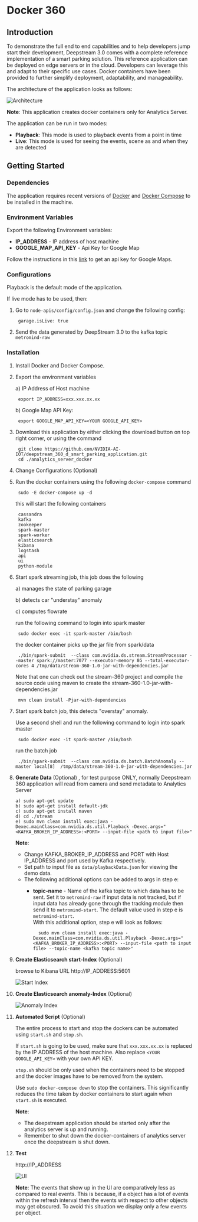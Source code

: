 # Docker 360

## Introduction

To demonstrate the full end to end capabilities and to help developers jump start their development, Deepstream 3.0 comes with a complete reference 
implementation of a smart parking solution. This reference application can be deployed on edge servers or in the cloud. 
Developers can leverage this and adapt to their specific use cases. Docker containers have been provided to further simplify deployment, adaptability, and manageability.

The architecture of the application looks as follows:

![Architecture](readme-images/architecture.png?raw=true "Architecture")

**Note**: This application creates docker containers only for Analytics Server.

The application can be run in two modes:
+ **Playback**: This mode is used to playback events from a point in time
+ **Live**: This mode is used for seeing the events, scene as and when they are detected

## Getting Started

### Dependencies

The application requires recent versions of [Docker](https://docs.docker.com/install/linux/docker-ce/ubuntu/) and [Docker Compose](https://docs.docker.com/compose/install/#install-compose) to be installed in the machine.

### Environment Variables

Export the following Environment variables:
+ **IP_ADDRESS** - IP address of host machine
+ **GOOGLE_MAP_API_KEY** - Api Key for Google Map

Follow the instructions in this [link](https://developers.google.com/maps/documentation/javascript/get-api-key) to get an api key for Google Maps.

### Configurations

Playback is the default mode of the application.

If live mode has to be used, then:
    
1. Go to `node-apis/config/config.json` and change the following config:

        garage.isLive: true

2. Send the data generated by DeepStream 3.0 to the kafka topic `metromind-raw`

### Installation

1. Install Docker and Docker Compose.

2. Export the environment variables

    a) IP Address of Host machine
        
        export IP_ADDRESS=xxx.xxx.xx.xx

    b) Google Map API Key:
    
        export GOOGLE_MAP_API_KEY=<YOUR GOOGLE_API_KEY>
    
3. Download this application by either clicking the download button on top right corner, or using the command

        git clone https://github.com/NVIDIA-AI-IOT/deepstream_360_d_smart_parking_application.git
        cd ./analytics_server_docker
        
4. Change Configurations (Optional)

5. Run the docker containers using the following `docker-compose` command
    
        sudo -E docker-compose up -d

    this will start the following containers

        cassandra
        kafka
        zookeeper
        spark-master
        spark-worker
        elasticsearch
        kibana
        logstash
        api
        ui
        python-module

6. Start spark streaming job, this job does the following
    
    a) manages the state of parking garage
    
    b) detects car "understay" anomaly

    c) computes flowrate


    run the following command to login into spark master 

        sudo docker exec -it spark-master /bin/bash

    the docker container picks up the jar file from spark/data

        ./bin/spark-submit  --class com.nvidia.ds.stream.StreamProcessor --master spark://master:7077 --executor-memory 8G --total-executor-cores 4 /tmp/data/stream-360-1.0-jar-with-dependencies.jar
    
    
    Note that one can check out the stream-360 project and compile the source code using maven to create the stream-360-1.0-jar-with-dependencies.jar

        mvn clean install -Pjar-with-dependencies

7. Start spark batch job, this detects "overstay" anomaly.

    Use a second shell and run the following command to login into spark master 

        sudo docker exec -it spark-master /bin/bash
    
    run the batch job
    
        ./bin/spark-submit  --class com.nvidia.ds.batch.BatchAnomaly --master local[8]  /tmp/data/stream-360-1.0-jar-with-dependencies.jar

8.  **Generate Data** (Optional) , for test purpose ONLY, normally Deepstream 360 application will read from camera and send metadata to Analytics Server 

        a) sudo apt-get update
        b) sudo apt-get install default-jdk
        c) sudo apt-get install maven 
        d) cd ./stream
        e) sudo mvn clean install exec:java -Dexec.mainClass=com.nvidia.ds.util.Playback -Dexec.args="<KAFKA_BROKER_IP_ADDRESS>:<PORT> --input-file <path to input file>"

    **Note**: 
    + Change KAFKA_BROKER_IP_ADDRESS and PORT with Host IP_ADDRESS and port used by Kafka respectively.
    + Set path to input file as `data/playbackData.json` for viewing the demo data.
    + The following additional options can be added to args in step e:
        + **topic-name** - Name of the kafka topic to which data has to be sent. Set it to `metromind-raw` if input data is not tracked, but if input data has already gone through the tracking module then send it to `metromind-start`. The default value used in step e is `metromind-start`.<br/>
    With this additional option, step e will look as follows:
        
                sudo mvn clean install exec:java -Dexec.mainClass=com.nvidia.ds.util.Playback -Dexec.args="<KAFKA_BROKER_IP_ADDRESS>:<PORT> --input-file <path to input file> --topic-name <kafka topic name>"
                
9. **Create Elasticsearch start-Index** (Optional)

    browse to Kibana URL http://IP_ADDRESS:5601

     ![Start Index](readme-images/index-creation-1.png?raw=true "Start Index")


10. **Create Elasticsearch anomaly-Index** (Optional)

    ![Anomaly Index](readme-images/index-creation-2.png?raw=true "Anomaly Index")

11. **Automated Script** (Optional)

    The entire process to start and stop the dockers can be automated using `start.sh` and `stop.sh`.

    If `start.sh` is going to be used, make sure that `xxx.xxx.xx.xx` is replaced by the IP ADDRESS of the host machine. Also replace `<YOUR GOOGLE_API_KEY>` with your own API KEY.
    
    `stop.sh` should be only used when the containers need to be stopped and the docker images have to be removed from the system. 
    
    Use `sudo docker-compose down` to stop the containers. This significantly reduces the time taken by docker containers to start again when `start.sh` is executed.
    
    **Note**:
    + The deepstream application should be started only after the analytics server is up and running.
    + Remember to shut down the docker-containers of analytics server once the deepstream is shut down.

12. **Test**
    
    http://IP_ADDRESS
    
    ![UI](readme-images/ui.png?raw=true "UI")    

    **Note**: The events that show up in the UI are comparatively less as compared to real events. This is because, if a object has a lot of events within the refresh interval then the events with respect to other objects may get obscured. To avoid this situation we display only a few events per object.
